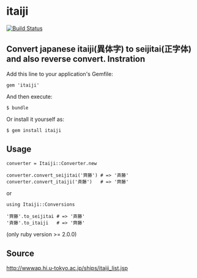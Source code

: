 # itaiji

[![Build Status](https://travis-ci.org/camelmasa/itaiji.png)](https://travis-ci.org/camelmasa/itaiji)


Convert japanese itaiji(異体字) to seijitai(正字体) and also reverse convert.
Instration
----------

Add this line to your application's Gemfile:

    gem 'itaiji'

And then execute:

    $ bundle

Or install it yourself as:

    $ gem install itaiji

Usage
-----

```
converter = Itaiji::Converter.new

converter.convert_seijitai('齊藤') # => '斉藤'
converter.convert_itaiji('斉藤')   # => '齊藤'
```

or

```
using Itaiji::Conversions

'齊藤'.to_seijitai # => '斉藤'
'斉藤'.to_itaiji   # => '齊藤'
```

(only ruby version >= 2.0.0)


Source
------
http://wwwap.hi.u-tokyo.ac.jp/ships/itaiji_list.jsp
